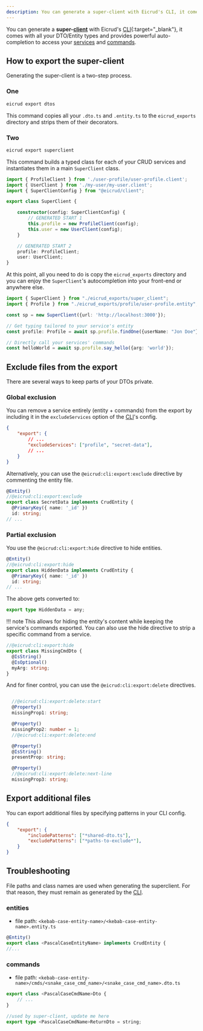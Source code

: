 ```yaml
---
description: You can generate a super-client with Eicrud's CLI, it comes with all your DTO/Entity types and provides powerful auto-completion to access your services/commands.
---
```


You can generate a **super-[client](../client/setup.md)** with Eicrud's [CLI](https://www.npmjs.com/package/@eicrud/cli){:target="_blank"}, it comes with all your DTO/Entity types and provides powerful auto-completion to access your [services](../services/definition.md) and [commands](../services/commands.md).

## How to export the super-client

Generating the super-client is a two-step process. 
### One
```bash
eicrud export dtos
```
This command copies all your `.dto.ts` and `.entity.ts` to the `eicrud_exports` directory and strips them of their decorators.

### Two
```bash
eicrud export superclient
```
This command builds a typed class for each of your CRUD services and instantiates them in a main `SuperClient` class.
```typescript title="eicrud_exports/super_client.ts"
import { ProfileClient } from './user-profile/user-profile.client';
import { UserClient } from './my-user/my-user.client';
import { SuperClientConfig } from "@eicrud/client";

export class SuperClient {

    constructor(config: SuperClientConfig) {
        // GENERATED START 1
        this.profile = new ProfileClient(config);
        this.user = new UserClient(config);
    }

    // GENERATED START 2
    profile: ProfileClient;
    user: UserClient;
}
```
At this point, all you need to do is copy the `eicrud_exports` directory and you can enjoy the `SuperClient`'s autocompletion into your front-end or anywhere else.

```typescript
import { SuperClient } from "./eicrud_exports/super_client";
import { Profile } from "./eicrud_exports/profile/user-profile.entity";

const sp = new SuperClient({url: 'http://localhost:3000'});

// Get typing tailored to your service's entity
const profile: Profile = await sp.profile.findOne({userName: "Jon Doe"});

// Directly call your services' commands
const helloWorld = await sp.profile.say_hello({arg: 'world'});
```

## Exclude files from the export
There are several ways to keep parts of your DTOs private.
### Global exclusion

You can remove a service entirely (entity + commands) from the export by including it in the `excludeServices` option of the [CLI](https://www.npmjs.com/package/@eicrud/cli)'s config. 

```json title="eicrud-cli.json"
{
    "export": {
        // ...
        "excludeServices": ["profile", "secret-data"],
        // ...
    }
}
```
Alternatively, you can use the `@eicrud:cli:export:exclude` directive by commenting the entity file.
```typescript title="secret-data.entity.ts"
@Entity()
//@eicrud:cli:export:exclude
export class SecretData implements CrudEntity {
  @PrimaryKey({ name: '_id' })
  id: string;
// ...
```
### Partial exclusion
You use the `@eicrud:cli:export:hide` directive to hide entities.
```typescript title="secret-data.entity.ts"
@Entity()
//@eicrud:cli:export:hide
export class HiddenData implements CrudEntity {
  @PrimaryKey({ name: '_id' })
  id: string;
// ...
```
The above gets converted to:
```typescript title="secret-data.entity.ts"
export type HiddenData = any;
```
!!! note
    This allows for hiding the entity's content while keeping the service's commands exported.
You can also use the hide directive to strip a specific command from a service.
```typescript title='missing_cmd.dto.ts'
//@eicrud:cli:export:hide
export class MissingCmdDto {
  @IsString()
  @IsOptional()
  myArg: string;
}
```
And for finer control, you can use the `@eicrud:cli:export:delete` directives.
```typescript

  //@eicrud:cli:export:delete:start
  @Property()
  missingProp1: string;

  @Property()
  missingProp2: number = 1;
  //@eicrud:cli:export:delete:end

  @Property()
  @IsString()
  presentProp: string;

  @Property()
  //@eicrud:cli:export:delete:next-line
  missingProp3: string;

```

## Export additional files

You can export additional files by specifying patterns in your CLI config.
```json title="eicrud-cli.json"
{
    "export": {
        "includePatterns": ["*shared-dto.ts"],
        "excludePatterns": ["*paths-to-exclude*"],
    }
}
```

## Troubleshooting

File paths and class names are used when generating the superclient. For that reason, they must remain as generated by the [CLI](https://www.npmjs.com/package/@eicrud/cli).

### entities  
- file path: `<kebab-case-entity-name>/<kebab-case-entity-name>.entity.ts`
```typescript
@Entity()
export class <PascalCaseEntityName> implements CrudEntity {
//...
```

### commands
- file path: `<kebab-case-entity-name>/cmds/<snake_case_cmd_name>/<snake_case_cmd_name>.dto.ts`
```typescript
export class <PascalCaseCmdName>Dto {
    // ...
}

//used by super-client, update me here
export type <PascalCaseCmdName>ReturnDto = string;
```
